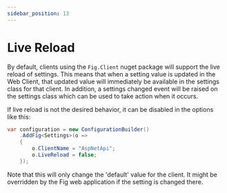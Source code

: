 ```yaml
---
sidebar_position: 13
---
```


# Live Reload

By default, clients using the `Fig.Client` nuget package will support the live reload of settings. This means that when a setting value is updated in the Web Client, that updated value will immediately be available in the settings class for that client. In addition, a settings changed event will be raised on the settings class which can be used to take action when it occurs.

If live reload is not the desired behavior, it can be disabled in the options like this:

```csharp
var configuration = new ConfigurationBuilder()
    .AddFig<Settings>(o =>
    {
        o.ClientName = "AspNetApi";
        o.LiveReload = false;
    });
```

Note that this will only change the 'default' value for the client. It might be overridden by the Fig web application if the setting is changed there.

